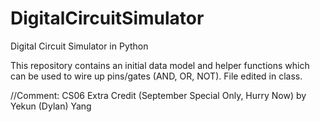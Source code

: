 DigitalCircuitSimulator
=======================

Digital Circuit Simulator in Python

This repository contains an initial data model and helper functions which can be used to wire up pins/gates (AND, OR, NOT).
File edited in class.

//Comment: CS06 Extra Credit (September Special Only, Hurry Now) by Yekun (Dylan) Yang

